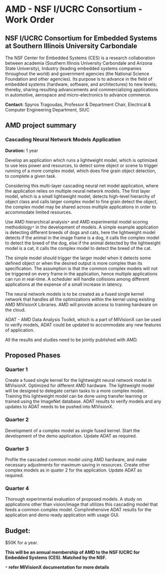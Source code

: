 # AMD - NSF I/UCRC Consortium - Work Order

## NSF I/UCRC Consortium for Embedded Systems at Southern Illinois University Carbondale
The NSF Center for Embedded Systems (CES) is a research collaboration between academia (Southern Illinois University Carbondale and Arizona State University), Industry (leading embedded systems companies throughout the world) and government agencies (the National Science Foundation and other agencies). Its purpose is to advance in the field of embedded systems (hardware, software, and architectures) to new levels; thereby, sharing resulting advancements and commercializing applications in automotive, aerospace and micro-electronics to advance commerce.

**Contact:** Spyros Tragoudas, Professor & Department Chair, Electrical & Computer Engineering Department, SIUC

## AMD project summary

### Cascading Neural Network Models Application
**Duration:** 1 year

Develop an application which runs a lightweight model, which is optimized to use less power and resources, to detect some object or scene to trigger running of a more complex model, which does fine grain object detection, to complete a given task.

Considering this multi-layer cascading neural net model application, where the application relies on multiple neural network models. The first layer model, which is a small lightweight model, detects high-level hierarchy of object class and calls larger complex model to fine grain detect the object, the complex model may be shared across multiple applications in order to accommodate limited resources.

Use AMD hierarchical analysis`*` and AMD experimental model scoring methodology`*` in the development of models. A simple example application is detecting different breeds of dogs and cats, here the lightweight model detects if the animal in the image frame is a dog, it calls the complex model to detect the breed of the dog, else if the animal detected by the lightweight model is a cat, it calls the complex model to detect the breed of the cat.

The simple model should trigger the larger model when it detects some defined object or when the desired output is more complex than its specification. The assumption is that the common complex models will not be triggered on every frame in the application, hence multiple applications can run in real-time. A scheduler will handle collisions among different applications at the expense of a small increase in latency.

The neural network models is to be created as a fused single kernel network that handles all the optimizations within the kernel using existing AMD MIVisionX Libraries. AMD will provide access to training hardware on the cloud.

ADAT - AMD Data Analysis Toolkit, which is a part of MIVisionX can be used to verify models, ADAT could be updated to accommodate any new features of application.

All the results and studies need to be jointly published with AMD.

## Proposed Phases

### Quarter 1
Create a fused single kernel for the lightweight neural network model in MIVisionX. Optimized for different AMD hardware. The lightweight model will be designed to delegate certain tasks to a more complex model. Training this lightweight model can be done using transfer learning or trained using the ImageNet database. ADAT results to verify models and any updates to ADAT needs to be pushed into MIVisionX.

### Quarter 2
Development of a complex model as single fused kernel. Start the development of the demo application. Update ADAT as required.

### Quarter 3
Profile the cascaded common model using AMD hardware, and make necessary adjustments for maximum saving in resources. Create other complex models as in quater 2 for the application. Update ADAT as required.

### Quarter 4
Thorough experimental evaluation of proposed models. A study on applications other than vision/image that utilizes this cascading model that feeds a common complex model. Comphrehensive ADAT results for the application and demo ready application with usage GUI.

## Budget:
$50K for a year.

**This will be an annual membership of AMD to the NSF IUCRC for Embedded Systems (CES). Matched by the NSF.**

`*` **refer MIVisionX documentation for more details**
